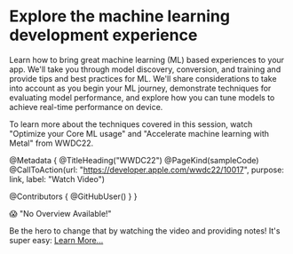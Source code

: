 # Explore the machine learning development experience

Learn how to bring great machine learning (ML) based experiences to your app. We'll take you through model discovery, conversion, and training and provide tips and best practices for ML. We'll share considerations to take into account as you begin your ML journey, demonstrate techniques for evaluating model performance, and explore how you can tune models to achieve real-time performance on device.

To learn more about the techniques covered in this session, watch "Optimize your Core ML usage" and "Accelerate machine learning with Metal" from WWDC22.

@Metadata {
   @TitleHeading("WWDC22")
   @PageKind(sampleCode)
   @CallToAction(url: "https://developer.apple.com/wwdc22/10017", purpose: link, label: "Watch Video")

   @Contributors {
      @GitHubUser(<replace this with your GitHub handle>)
   }
}

😱 "No Overview Available!"

Be the hero to change that by watching the video and providing notes! It's super easy:
 [Learn More…](https://wwdcnotes.github.io/WWDCNotes/documentation/wwdcnotes/contributing)
